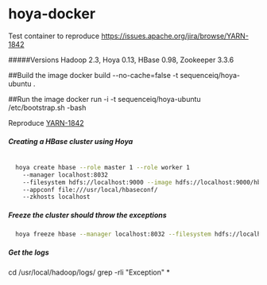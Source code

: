 hoya-docker
==================

Test container to reproduce https://issues.apache.org/jira/browse/YARN-1842

#####Versions
Hadoop 2.3, Hoya 0.13, HBase 0.98, Zookeeper 3.3.6

##Build the image
docker build --no-cache=false -t  sequenceiq/hoya-ubuntu .

##Run the image
docker run -i -t sequenceiq/hoya-ubuntu /etc/bootstrap.sh -bash

Reproduce [YARN-1842](https://issues.apache.org/jira/browse/YARN-1842)




##### Creating a HBase cluster using Hoya 

``` bash

  hoya create hbase --role master 1 --role worker 1
    --manager localhost:8032
    --filesystem hdfs://localhost:9000 --image hdfs://localhost:9000/hbase.tar.gz
    --appconf file:///usr/local/hbaseconf/
    --zkhosts localhost
```
##### Freeze the cluster should throw the exceptions 

``` bash
  hoya freeze hbase --manager localhost:8032 --filesystem hdfs://localhost:9000
```

##### Get the logs
cd /usr/local/hadoop/logs/
grep -rli "Exception" *



